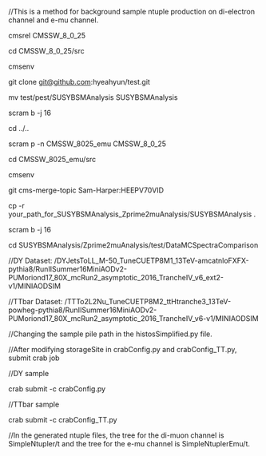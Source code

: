 
//This is a method for background sample ntuple production on di-electron channel and e-mu channel.

cmsrel CMSSW_8_0_25

cd CMSSW_8_0_25/src

cmsenv

git clone git@github.com:hyeahyun/test.git

mv test/pest/SUSYBSMAnalysis SUSYBSMAnalysis

scram b -j 16

cd ../..

scram p -n CMSSW_8025_emu CMSSW_8_0_25

cd CMSSW_8025_emu/src

cmsenv

git cms-merge-topic Sam-Harper:HEEPV70VID

cp -r your_path_for_SUSYBSMAnalysis_Zprime2muAnalysis/SUSYBSMAnalysis .

scram b -j 16

cd SUSYBSMAnalysis/Zprime2muAnalysis/test/DataMCSpectraComparison

//DY Dataset: /DYJetsToLL_M-50_TuneCUETP8M1_13TeV-amcatnloFXFX-pythia8/RunIISummer16MiniAODv2-PUMoriond17_80X_mcRun2_asymptotic_2016_TrancheIV_v6_ext2-v1/MINIAODSIM

//TTbar Dataset: /TTTo2L2Nu_TuneCUETP8M2_ttHtranche3_13TeV-powheg-pythia8/RunIISummer16MiniAODv2-PUMoriond17_80X_mcRun2_asymptotic_2016_TrancheIV_v6-v1/MINIAODSIM

//Changing the sample pile path in the histosSimplified.py file.

//After modifying storageSite in crabConfig.py and crabConfig_TT.py, submit crab job

//DY sample

crab submit -c crabConfig.py

//TTbar sample

crab submit -c crabConfig_TT.py

//In the generated ntuple files, the tree for the di-muon channel is SimpleNtupler/t and the tree for the e-mu channel is SimpleNtuplerEmu/t.

